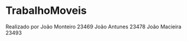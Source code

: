 # TrabalhoMoveis
Realizado por João Monteiro 23469
              João Antunes  23478
              João Macieira 23493
